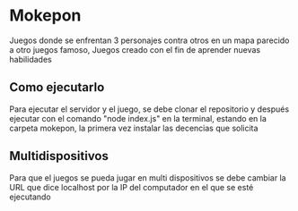# Mokepon

Juegos donde se enfrentan 3 personajes contra otros en un mapa parecido a otro juegos famoso, 
Juegos creado con el fin de aprender nuevas habilidades

## Como ejecutarlo
Para ejecutar el servidor y el juego, se debe clonar el repositorio y después ejecutar con el comando "node index.js" en la terminal, estando en la carpeta mokepon, la primera vez instalar las decencias que solicita

## Multidispositivos
Para que el juegos se pueda jugar en multi dispositivos se debe cambiar la URL que dice localhost por la IP del computador en el que se esté ejecutando